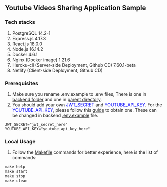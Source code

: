 ## Youtube Videos Sharing Application Sample

### Tech stacks

1. PostgreSQL 14.2-1
2. Express.js 4.17.3
3. React.js 18.0.0
4. Node.js 16.14.2
5. Docker 4.6.1
6. Nginx (Docker image) 1.21.6
7. Heroku-cli (Server-side Deployment, Github CD) 7.60.1-beta
8. Netlify (Client-side Deployment, Github CD)

### Prerequisites

1. Make sure you rename .env.example to .env files, There is one in [backend folder](./backend/.env.example) and one in [parent directory](./.env.example).
2. You should add your own <span style="color:blue">JWT_SECRET</span> and <span style="color:blue">YOUTUBE_API_KEY</span>. For the <span style="color:blue">YOUTUBE_API_KEY</span>, please follow this [guide](https://developers.google.com/youtube/v3/getting-started) to obtain one. These can be changed in backend [.env.example](./backend/.env.example) file.

```dotenv
JWT_SECRET="jwt_secret_here"
YOUTUBE_API_KEY="youtube_api_key_here"
```

### Local Usage

1. Follow the [Makefile](./Makefile) commands for better experience, here is the list of commands:

```Makefile
make help
make start
make stop
make clean
```
